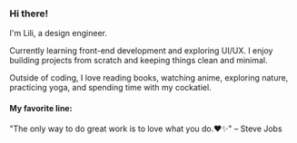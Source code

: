 ### Hi there!

I'm Lili, a design engineer.

Currently learning front-end development and exploring UI/UX.
I enjoy building projects from scratch and keeping things clean and minimal.

Outside of coding, I love reading books, watching anime, exploring nature, practicing yoga, and spending time with my cockatiel.

#### My favorite line:

"The only way to do great work is to love what you do.❤️✨"
– Steve Jobs
